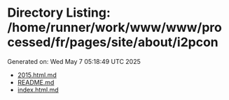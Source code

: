 # Directory Listing: /home/runner/work/www/www/processed/fr/pages/site/about/i2pcon
Generated on: Wed May  7 05:18:49 UTC 2025

- [2015.html.md](2015.html.md)
- [README.md](README.md)
- [index.html.md](index.html.md)
